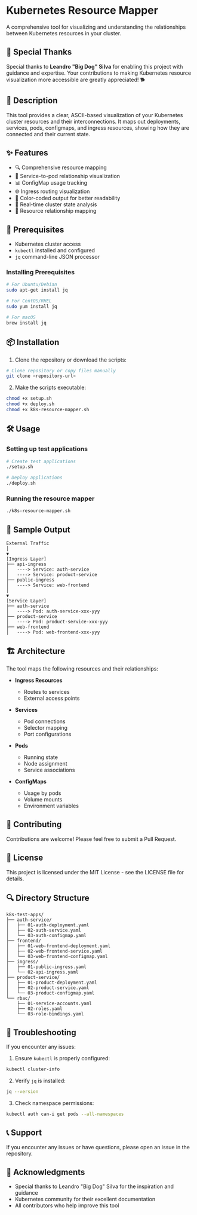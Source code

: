 # Kubernetes Resource Mapper

A comprehensive tool for visualizing and understanding the relationships between Kubernetes resources in your cluster.

## 🙏 Special Thanks

Special thanks to **Leandro "Big Dog" Silva** for enabling this project with guidance and expertise. Your contributions to making Kubernetes resource visualization more accessible are greatly appreciated! 🐕

## 📝 Description

This tool provides a clear, ASCII-based visualization of your Kubernetes cluster resources and their interconnections. It maps out deployments, services, pods, configmaps, and ingress resources, showing how they are connected and their current state.

## ✨ Features

- 🔍 Comprehensive resource mapping
- 🔄 Service-to-pod relationship visualization
- 📊 ConfigMap usage tracking
- 🌐 Ingress routing visualization
- 🎨 Color-coded output for better readability
- 📡 Real-time cluster state analysis
- 🔗 Resource relationship mapping

## 🚀 Prerequisites

- Kubernetes cluster access
- `kubectl` installed and configured
- `jq` command-line JSON processor

### Installing Prerequisites

```bash
# For Ubuntu/Debian
sudo apt-get install jq

# For CentOS/RHEL
sudo yum install jq

# For macOS
brew install jq
```

## 📦 Installation

1. Clone the repository or download the scripts:
```bash
# Clone repository or copy files manually
git clone <repository-url>
```

2. Make the scripts executable:
```bash
chmod +x setup.sh
chmod +x deploy.sh
chmod +x k8s-resource-mapper.sh
```

## 🛠️ Usage

### Setting up test applications
```bash
# Create test applications
./setup.sh

# Deploy applications
./deploy.sh
```

### Running the resource mapper
```bash
./k8s-resource-mapper.sh
```

## 🎯 Sample Output

```
External Traffic
│
▼
[Ingress Layer]
├── api-ingress
│   ----> Service: auth-service
│   ----> Service: product-service
├── public-ingress
│   ----> Service: web-frontend
│
▼
[Service Layer]
├── auth-service
│   ----> Pod: auth-service-xxx-yyy
├── product-service
│   ----> Pod: product-service-xxx-yyy
├── web-frontend
│   ----> Pod: web-frontend-xxx-yyy
```

## 🏗️ Architecture

The tool maps the following resources and their relationships:

- **Ingress Resources**
  - Routes to services
  - External access points

- **Services**
  - Pod connections
  - Selector mapping
  - Port configurations

- **Pods**
  - Running state
  - Node assignment
  - Service associations

- **ConfigMaps**
  - Usage by pods
  - Volume mounts
  - Environment variables

## 🤝 Contributing

Contributions are welcome! Please feel free to submit a Pull Request.

## 📜 License

This project is licensed under the MIT License - see the LICENSE file for details.

## 🔍 Directory Structure

```
k8s-test-apps/
├── auth-service/
│   ├── 01-auth-deployment.yaml
│   ├── 02-auth-service.yaml
│   └── 03-auth-configmap.yaml
├── frontend/
│   ├── 01-web-frontend-deployment.yaml
│   ├── 02-web-frontend-service.yaml
│   └── 03-web-frontend-configmap.yaml
├── ingress/
│   ├── 01-public-ingress.yaml
│   └── 02-api-ingress.yaml
├── product-service/
│   ├── 01-product-deployment.yaml
│   ├── 02-product-service.yaml
│   └── 03-product-configmap.yaml
└── rbac/
    ├── 01-service-accounts.yaml
    ├── 02-roles.yaml
    └── 03-role-bindings.yaml
```

## 🚨 Troubleshooting

If you encounter any issues:

1. Ensure `kubectl` is properly configured:
```bash
kubectl cluster-info
```

2. Verify `jq` is installed:
```bash
jq --version
```

3. Check namespace permissions:
```bash
kubectl auth can-i get pods --all-namespaces
```

## 📞 Support

If you encounter any issues or have questions, please open an issue in the repository.

## 🌟 Acknowledgments

- Special thanks to Leandro "Big Dog" Silva for the inspiration and guidance
- Kubernetes community for their excellent documentation
- All contributors who help improve this tool

